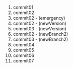 1. commit01
1. commit02
1. commit02 - (emergency)
1. commit02 - (newVersion)
1. commit03 - (newVersion)
1. commit02 - (newBranch2)
1. commit03 - (newBranch2)
1. commit04
1. commit05
1. commit06
1. commit07
